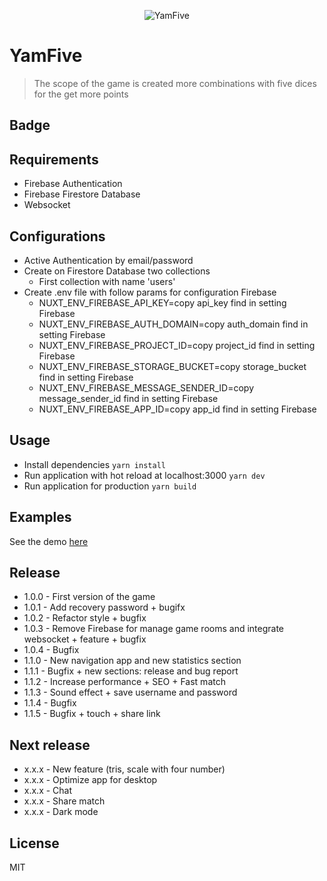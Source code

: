 <p align="center">
  <img src="https://yamfive-app.herokuapp.com/icons/icon120.png" alt="YamFive" />
</p>

# YamFive

> The scope of the game is created more combinations with five dices for the get more points

## Badge

## Requirements

- Firebase Authentication
- Firebase Firestore Database
- Websocket

## Configurations

- Active Authentication by email/password
- Create on Firestore Database two collections
  - First collection with name 'users'
- Create .env file with follow params for configuration Firebase
  - NUXT_ENV_FIREBASE_API_KEY=copy api_key find in setting Firebase
  - NUXT_ENV_FIREBASE_AUTH_DOMAIN=copy auth_domain find in setting Firebase
  - NUXT_ENV_FIREBASE_PROJECT_ID=copy project_id find in setting Firebase
  - NUXT_ENV_FIREBASE_STORAGE_BUCKET=copy storage_bucket find in setting Firebase
  - NUXT_ENV_FIREBASE_MESSAGE_SENDER_ID=copy message_sender_id find in setting Firebase
  - NUXT_ENV_FIREBASE_APP_ID=copy app_id find in setting Firebase

## Usage

- Install dependencies ```yarn install```
- Run application with hot reload at localhost:3000 ```yarn dev```
- Run application for production ```yarn build```

## Examples

See the demo [here](https://yamfive-app.herokuapp.com/)

## Release

- 1.0.0 - First version of the game
- 1.0.1 - Add recovery password + bugifx
- 1.0.2 - Refactor style + bugfix
- 1.0.3 - Remove Firebase for manage game rooms and integrate websocket + feature + bugfix
- 1.0.4 - Bugfix
- 1.1.0 - New navigation app and new statistics section
- 1.1.1 - Bugfix + new sections: release and bug report
- 1.1.2 - Increase performance + SEO + Fast match
- 1.1.3 - Sound effect + save username and password
- 1.1.4 - Bugfix
- 1.1.5 - Bugfix + touch + share link

## Next release

- x.x.x - New feature (tris, scale with four number)
- x.x.x - Optimize app for desktop
- x.x.x - Chat
- x.x.x - Share match
- x.x.x - Dark mode

## License

MIT
